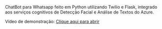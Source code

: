ChatBot para Whatsapp feito em Python utilizando Twilio e Flask, integrado aos serviços cognitivos de Detecção Facial e Análise de Textos do Azure.

Vídeo de demonstração: [Clique aqui para abrir](https://drive.google.com/file/d/1x0AAZdoL2OaW57oyuTcEZI66Y37Hr-Ot/view?usp=sharing)

